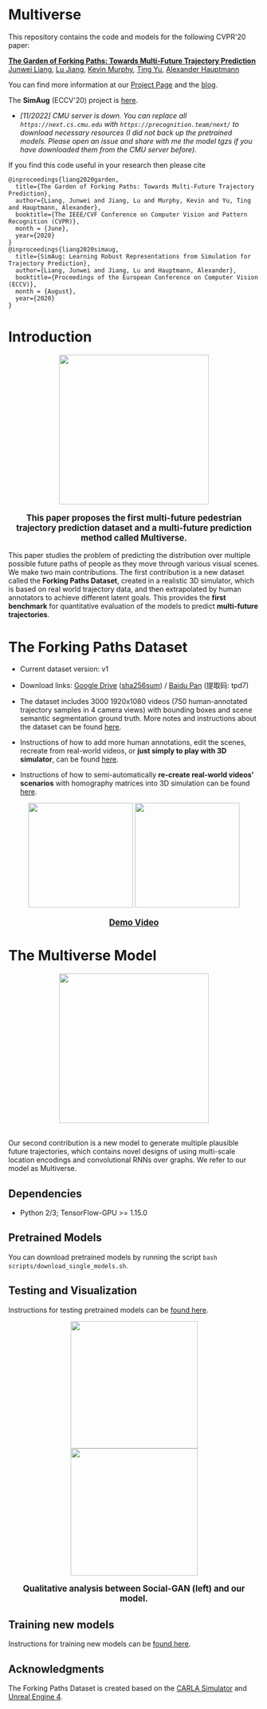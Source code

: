 # Multiverse

This repository contains the code and models for the following CVPR'20 paper:

**[The Garden of Forking Paths: Towards Multi-Future Trajectory Prediction](https://arxiv.org/abs/1912.06445)** \
[Junwei Liang](https://www.cs.cmu.edu/~junweil/),
[Lu Jiang](http://www.lujiang.info/),
[Kevin Murphy](https://www.cs.ubc.ca/~murphyk/),
[Ting Yu](https://scholar.google.com/citations?user=_lswGcYAAAAJ&hl=en),
[Alexander Hauptmann](https://www.cs.cmu.edu/~alex/)

You can find more information at our [Project Page](https://next.cs.cmu.edu/multiverse/) and the [blog](https://medium.com/@junweil/cvpr20-the-garden-of-forking-paths-towards-multi-future-trajectory-prediction-df23221dc9f8).

The **SimAug** (ECCV'20) project is [here](SimAug/README.md).

+ *[11/2022] CMU server is down. You can replace all `https://next.cs.cmu.edu` with `https://precognition.team/next/` to download necessary resources (I did not back up the pretrained models. Please open an issue and share with me the model tgzs if you have downloaded them from the CMU server before).*

If you find this code useful in your research then please cite

```
@inproceedings{liang2020garden,
  title={The Garden of Forking Paths: Towards Multi-Future Trajectory Prediction},
  author={Liang, Junwei and Jiang, Lu and Murphy, Kevin and Yu, Ting and Hauptmann, Alexander},
  booktitle={The IEEE/CVF Conference on Computer Vision and Pattern Recognition (CVPR)},
  month = {June},
  year={2020}
}
@inproceedings{liang2020simaug,
  title={SimAug: Learning Robust Representations from Simulation for Trajectory Prediction},
  author={Liang, Junwei and Jiang, Lu and Hauptmann, Alexander},
  booktitle={Proceedings of the European Conference on Computer Vision (ECCV)},
  month = {August},
  year={2020}
}
```

# Introduction

<div align="center">
  <div style="">
      <img src="images/prob.gif" height="300px" />
  </div>
  <p style="font-weight:bold;font-size:1.2em;">
    This paper proposes the first multi-future pedestrian trajectory prediction dataset and a multi-future prediction method called Multiverse.
  </p>
</div>

This paper studies the problem of predicting the distribution over multiple possible future paths of people as they move through various visual scenes. We make two main contributions. The first contribution is a new dataset called the **Forking Paths Dataset**, created in a realistic 3D simulator, which is based on real world trajectory data, and then extrapolated by human annotators to achieve different latent goals. This provides the **first benchmark** for quantitative evaluation of the models to predict **multi-future trajectories**.

# The Forking Paths Dataset

+ Current dataset version: v1

+ Download links: [Google Drive](https://drive.google.com/file/d/1yESCQuIdiDNanUSX0qDyzbBRe_AeZB5a/view?usp=sharing) ([sha256sum](https://next.cs.cmu.edu/multiverse/dataset/ForkingPaths_dataset_v1.sha256sum.txt))
/
[Baidu Pan](https://pan.baidu.com/s/1nuc726hX8bUBXmMRj6UBJw) (提取码: tpd7)

+ The dataset includes 3000 1920x1080 videos (750 human-annotated trajectory samples in 4 camera views) with bounding boxes and scene semantic segmentation ground truth. More notes and instructions about the dataset can be found [here](forking_paths_dataset/README.md#annotations).

+ Instructions of how to add more human annotations, edit the scenes, recreate from real-world videos, or **just simply to play with 3D simulator**, can be found [here](forking_paths_dataset/README.md#record-more-annotations).

+ Instructions of how to semi-automatically **re-create real-world videos' scenarios** with homography matrices into 3D simulation can be found [here](forking_paths_dataset/README.md#recreate-scenarios-from-real-world-videos).

<div align="center">
  <div style="">
      <img src="images/multi_view_v2.gif" height="210px" />
      <img src="images/multi_view2_v2.gif" height="210px" />
  </div>
  <p style="font-weight:bold;font-size:1.2em;">
    <a href="http://www.youtube.com/watch?feature=player_embedded&v=RW45YQHxIhk" target="_blank">Demo Video</a>
  </p>
</div>


# The Multiverse Model

<div align="center">
  <div style="">
      <img src="images/cvpr2020_model.png" height="300px" />
  </div>
  <br/>
</div>

Our second contribution is a new model to generate multiple plausible future trajectories, which contains novel designs of using multi-scale location encodings and convolutional RNNs over graphs. We refer to our model as Multiverse.


## Dependencies
+ Python 2/3; TensorFlow-GPU >= 1.15.0

## Pretrained Models
You can download pretrained models by running the script
`bash scripts/download_single_models.sh`.

## Testing and Visualization
Instructions for testing pretrained models can be [found here](TESTING.md).

<div align="center">
  <div style="">
      <img src="images/0400_40_256_cam2_sgan.gif" height="255px" />
      <img src="images/0400_40_256_cam2_ours.gif" height="255px" />
  </div>
  <p style="font-weight:bold;font-size:1.2em;">
    Qualitative analysis between Social-GAN (left) and our model.
  </p>
</div>

## Training new models
Instructions for training new models can be [found here](TRAINING.md).

## Acknowledgments
The Forking Paths Dataset is created based on the [CARLA Simulator](https://carla.org) and [Unreal Engine 4](https://www.unrealengine.com/en-US/).

